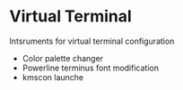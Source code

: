 Virtual Terminal
================

Intsruments for virtual terminal configuration

 * Color palette changer
 * Powerline terminus font modification
 * kmscon launche

